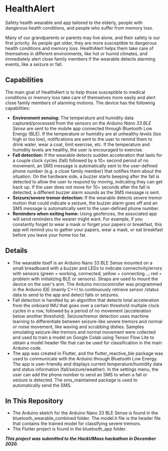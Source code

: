 # HealthAlert
Safety health wearable and app tailored to the elderly, people with dangerous health conditions, and people who suffer from memory loss.

Many of our grandparents or parents may live alone, and their safety is our first priority. As people get older, they are more susceptible to dangerous health conditions and memory loss. HealthAlert helps them take care of themselves in different environments, like hot or humid climates, and immediately alert close family members if the wearable detects alarming events, like a seizure or fall.

## Capabilities
The main goal of HealthAlert is to help those susceptible to medical conditions or memory loss take care of themselves more easily and alert close family members of alarming motions. The device has the following capabilities:
- **Environment sensing:** The temperature and humidity data captured/processed from the sensors on the *Arduino Nano 33 BLE Sense* are sent to the mobile app connected through Bluetooth Low Energy (BLE). If the temperature or humidity are at unhealthy levels (too high or too low), notifications are sent to the user to remind them to drink water, wear a coat, limit exercise, etc. If the temperature and humidity levels are healthy, the user is encouraged to exercise.
- **Fall detection:** If the wearable detects sudden acceleration that lasts for a couple clock cycles (fall) followed by a 10+ second period of no movement, an SMS message is automatically sent to the user-defined phone number (e.g. a close family member) that notifies them about the situation. On the hardware side, a buzzer starts beeping after the fall is detected to allow the user to respond by moving, indicating they can get back up. If the user does not move for 10+ seconds after the fall is detected, a different buzzer alarm sounds as the SMS message is sent.
- **Seizure/severe tremor detection:** If the wearable detects severe tremor motion that could indicate a seizure, the buzzer alarm goes off and an SMS message is automatically sent to the user-defined phone number. 
- **Reminders when exiting home:** Using geofences, the associated app will send reminders the wearer might want. For example, if you constantly forget to wear a mask or forget your papers or breakfast, this app will remind you to gather your papers, wear a mask, or eat breakfast before you leave your home too far.

## Details
- The wearable itself is an Arduino Nano 33 BLE Sense mounted on a small breadboard with a buzzer and LEDs to indicate connectivity/errors with sensors (green = working, connected; yellow = connecting...; red = problem with initializing BLE or sensors). Straps are used to mount the device on the user's arm. The Arduino microcontroller was programmed in the Arduino IDE (mainly C++) to continuously retrieve sensor /status data to send to the app and detect falls or seizures. 
- Fall detection is handled by an algorithm that detects total acceleration from the onboard IMU that goes over a certain threshold multiple clock cycles in a row, followed by a period of no movement (acceleration below another threshold). Seizure/tremor detection uses machine learning to differentiate between seizure-like severe tremors and normal or noise movement, like waving and scrubbing dishes. Samples simulating seizure-like tremors and normal movement were collected and used to train a model on Google Colab using Tensor Flow Lite to obtain a model header file that can be used for classification in the main Arduino code.
- The app was created in Flutter, and the flutter_reactive_ble package was used to communicate with the Arduino through Bluetooth Low Energy. The app is user-friendly and displays current temperature/humidity data and status information (fall/seizure/weather). In the settings menu, the user can add the phone number to send an SMS to when a fall or seizure is detected. The sms_maintained package is used to automatically send the SMS.

## In This Repository
- The Arduino sketch for the Arduino Nano 33 BLE Sense is found in the bluetooth_wearable_combined folder. The model.h file is the header file that contains the trained model for classifying severe tremors.
- The Flutter project is found in the bluetooth_app folder.

***This project was submitted to the HackUMass hackathon in December 2020.***
